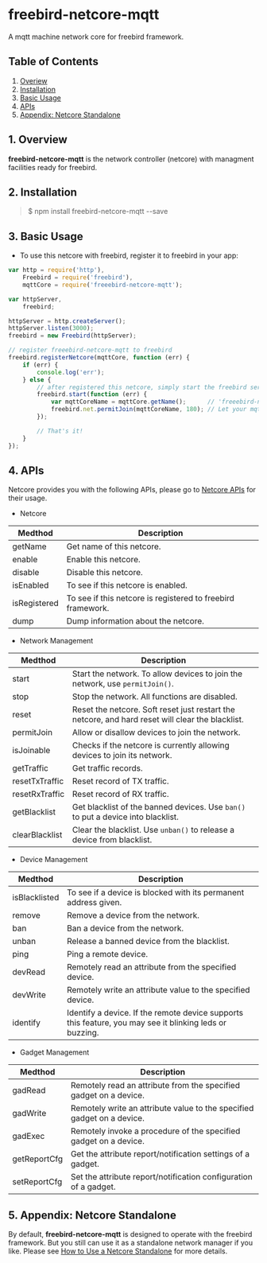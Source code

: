 # freebird-netcore-mqtt
A mqtt machine network core for freebird framework.  

## Table of Contents

1. [Overiew](#Overiew)  
2. [Installation](#Installation)  
3. [Basic Usage](#Basic)  
4. [APIs](#APIs)  
5. [Appendix: Netcore Standalone](#Standalone)  

<a name="Overiew"></a>
## 1. Overview

**freebird-netcore-mqtt** is the network controller (netcore) with managment facilities ready for freebird.  

<a name="Installation"></a>
## 2. Installation

> $ npm install freebird-netcore-mqtt --save
  
<a name="Basic"></a>
## 3. Basic Usage

* To use this netcore with freebird, register it to freebird in your app:  

```js
var http = require('http'),
    Freebird = require('freebird'),
    mqttCore = require('freeebird-netcore-mqtt');

var httpServer,
    freebird;

httpServer = http.createServer();
httpServer.listen(3000);
freebird = new Freebird(httpServer);

// register freeebird-netcore-mqtt to freebird
freebird.registerNetcore(mqttCore, function (err) {
    if (err) {
        console.log('err');
    } else {
        // after registered this netcore, simply start the freebird server
        freebird.start(function (err) {
            var mqttCoreName = mqttCore.getName();      // 'freeebird-netcore-mqtt'
            freebird.net.permitJoin(mqttCoreName, 180); // Let your mqtt peripheral machines join the network
        });

        // That's it!
    }
});
```

<a name="APIs"></a>
## 4. APIs

Netcore provides you with the following APIs, please go to [Netcore APIs](#) for their usage.  
  
* Netcore  

| Medthod      | Description                                                                            |  
|--------------|----------------------------------------------------------------------------------------|  
| getName      | Get name of this netcore.                                                              |  
| enable       | Enable this netcore.                                                                   |  
| disable      | Disable this netcore.                                                                  |  
| isEnabled    | To see if this netcore is enabled.                                                     |  
| isRegistered | To see if this netcore is registered to freebird framework.                            |  
| dump         | Dump information about the netcore.                                                    |  

* Network Management  

| Medthod        | Description                                                                                      |  
|----------------|--------------------------------------------------------------------------------------------------|  
| start          | Start the network. To allow devices to join the network, use `permitJoin()`.                     |  
| stop           | Stop the network. All functions are disabled.                                                    |  
| reset          | Reset the netcore. Soft reset just restart the netcore, and hard reset will clear the blacklist. |  
| permitJoin     | Allow or disallow devices to join the network.                                                   |  
| isJoinable     | Checks if the netcore is currently allowing devices to join its network.                         |  
| getTraffic     | Get traffic records.                                                                             |  
| resetTxTraffic | Reset record of TX traffic.                                                                      |  
| resetRxTraffic | Reset record of RX traffic.                                                                      |  
| getBlacklist   | Get blacklist of the banned devices. Use `ban()` to put a device into blacklist.                 |  
| clearBlacklist | Clear the blacklist. Use `unban()` to release a device from blacklist.                           |  

* Device Management  

| Medthod       | Description                                                                                             |  
|---------------|---------------------------------------------------------------------------------------------------------|  
| isBlacklisted | To see if a device is blocked with its permanent address given.                                         |  
| remove        | Remove a device from the network.                                                                       |  
| ban           | Ban a device from the network.                                                                          |  
| unban         | Release a banned device from the blacklist.                                                             |  
| ping          | Ping a remote device.                                                                                   |  
| devRead       | Remotely read an attribute from the specified device.                                                   |  
| devWrite      | Remotely write an attribute value to the specified device.                                              |  
| identify      | Identify a device. If the remote device supports this feature, you may see it blinking leds or buzzing. |  

* Gadget Management  

| Medthod        | Description                                                                                      |  
|----------------|--------------------------------------------------------------------------------------------------|  
| gadRead        | Remotely read an attribute from the specified gadget on a device.                                |  
| gadWrite       | Remotely write an attribute value to the specified gadget on a device.                           |  
| gadExec        | Remotely invoke a procedure of the specified gadget on a device.                                 |  
| getReportCfg   | Get the attribute report/notification settings of a gadget.                                      |  
| setReportCfg   | Set the attribute report/notification configuration of a gadget.                                 |  

<a name="Standalone"></a>
## 5. Appendix: Netcore Standalone

By default, **freebird-netcore-mqtt** is designed to operate with the freebird framework. But you still can use it as a standalone network manager if you like. Please see [How to Use a Netcore Standalone](#) for more details.  
